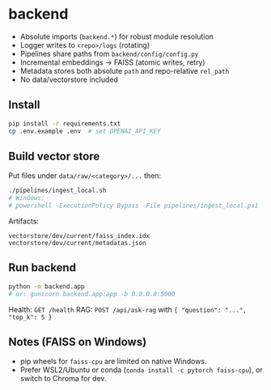 # backend

- Absolute imports (`backend.*`) for robust module resolution
- Logger writes to `<repo>/logs` (rotating)
- Pipelines share paths from `backend/config/config.py`
- Incremental embeddings → FAISS (atomic writes, retry)
- Metadata stores both absolute `path` and repo-relative `rel_path`
- No data/vectorstore included

## Install
```bash
pip install -r requirements.txt
cp .env.example .env  # set OPENAI_API_KEY
```

## Build vector store
Put files under `data/raw/<category>/...` then:
```bash
./pipelines/ingest_local.sh
# Windows:
# powershell -ExecutionPolicy Bypass -File pipelines/ingest_local.ps1
```

Artifacts:
```
vectorstore/dev/current/faiss_index.idx
vectorstore/dev/current/metadatas.json
```

## Run backend
```bash
python -m backend.app
# or: gunicorn backend.app:app -b 0.0.0.0:5000
```

Health: `GET /health`
RAG: `POST /api/ask-rag` with `{ "question": "...", "top_k": 5 }`

## Notes (FAISS on Windows)
- pip wheels for `faiss-cpu` are limited on native Windows.
- Prefer WSL2/Ubuntu or conda (`conda install -c pytorch faiss-cpu`), or switch to Chroma for dev.
